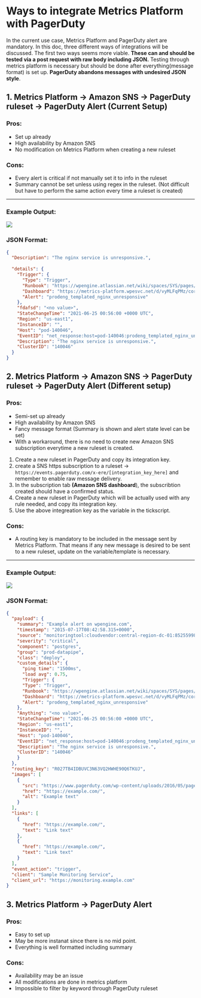 # Ways to integrate Metrics Platform with PagerDuty

In the current use case, Metrics Platform and PagerDuty alert are mandatory. In this doc, three different ways of integrations will be discussed. The first two ways seems more viable. **These can and should be tested via a post request with raw body including JSON.** Testing through metrics platform is necessary but should be done after everything(message format) is set up. **PagerDuty abandons messages with undesired JSON style**.


## 1. Metrics Platform → Amazon SNS → PagerDuty ruleset → PagerDuty Alert (Current Setup)

### Pros:
- Set up already
- High availability by Amazon SNS
- No modification on Metrics Platform when creating a new ruleset

### Cons:
- Every alert is critical if not manually set it to info in the ruleset
- Summary cannot be set unless using regex in the ruleset. (Not difficult but have to perform the same action every time a ruleset is created)

---
### Example Output:
![](https://i.imgur.com/B3CkvIE.png)

### JSON Format:

```JSON
{
  "Description": "The nginx service is unresponsive.",
  
  "details": {
    "Trigger": {
      "Type": "Trigger",
      "Runbook": "https://wpengine.atlassian.net/wiki/spaces/SYS/pages/2193621272/Nginx+unresponsive",
      "Dashboard": "https://metrics-platform.wpesvc.net/d/vyMLFqPMz/corrections-service-dashboard?orgId=1&var-hostTotal=12&var-host=pod-140046",
      "Alert": "prodeng_templated_nginx_unresponsive"
    },
    "fdafsd": "<no value>",
    "StateChangeTime": "2021-06-25 00:56:00 +0000 UTC",
    "Region": "us-east1",
    "InstanceID": "",
    "Host": "pod-140046",
    "EventID": "net_response:host=pod-140046:prodeng_templated_nginx_unresponsive",
    "Description": "The nginx service is unresponsive.",
    "ClusterID": "140046"
  }
}
```

## 2. Metrics Platform → Amazon SNS → PagerDuty ruleset → PagerDuty Alert (Different setup)

### Pros:
- Semi-set up already
- High availability by Amazon SNS
- Fancy message format (Summary is shown and alert state level can be set)
- With a workaround, there is no need to create new Amazon SNS subscription everytime a new ruleset is created.
 1. Create a new ruleset in PagerDuty and copy its integration key.
 1. create a SNS https subscription to a ruleset → ```https://events.pagerduty.com/x-ere/[integration_key_here]``` and remember to enable raw message delivery.
 1. In the subscription tab **(Amazon SNS dashboard**), the subscribtion created should have a confirmed status.
 1. Create a new ruleset in PagerDuty which will be actually used with any rule needed, and copy its integration key.
 1. Use the above integreation key as the variable in the tickscript. 

### Cons:
- A routing key is mandatory to be included in the message sent by Metrics Platform. That means if any new message is desired to be sent to a new ruleset, update on the variable/template is necessary. 

---
### Example Output:
![](https://i.imgur.com/PmDqZqB.png)

### JSON Format:

```JSON
{
  "payload": {
    "summary": "Example alert on wpengine.com",
    "timestamp": "2015-07-17T08:42:58.315+0000",
    "source": "monitoringtool:cloudvendor:central-region-dc-01:852559987:cluster/api-stats-prod-003",
    "severity": "critical",
    "component": "postgres",
    "group": "prod-datapipe",
    "class": "deploy",
    "custom_details": {
      "ping time": "1500ms",
      "load avg": 0.75,
      "Trigger": {
      "Type": "Trigger",
      "Runbook": "https://wpengine.atlassian.net/wiki/spaces/SYS/pages/2193621272/Nginx+unresponsive",
      "Dashboard": "https://metrics-platform.wpesvc.net/d/vyMLFqPMz/corrections-service-dashboard?orgId=1&var-hostTotal=12&var-host=pod-140046",
      "Alert": "prodeng_templated_nginx_unresponsive"
    },
    "Anything": "<no value>",
    "StateChangeTime": "2021-06-25 00:56:00 +0000 UTC",
    "Region": "us-east1",
    "InstanceID": "",
    "Host": "pod-140046",
    "EventID": "net_response:host=pod-140046:prodeng_templated_nginx_unresponsive",
    "Description": "The nginx service is unresponsive.",
    "ClusterID": "140046"
    }
  },
  "routing_key": "R027TB4IDBUVC3N63VQ2HWHE90Q6TKUJ",
  "images": [
    {
      "src": "https://www.pagerduty.com/wp-content/uploads/2016/05/pagerduty-logo-green.png",
      "href": "https://example.com/",
      "alt": "Example text"
    }
  ],
  "links": [
    {
      "href": "https://example.com/",
      "text": "Link text"
    }, 
    {
      "href": "https://example.com/",
      "text": "Link text"
    }
  ],
  "event_action": "trigger",
  "client": "Sample Monitoring Service",
  "client_url": "https://monitoring.example.com"
} 

```


## 3. Metrics Platform → PagerDuty Alert

### Pros:
- Easy to set up
- May be more instanat since there is no mid point.
- Everything is well formatted including summary

### Cons:
- Availability may be an issue
- All modifications are done in metrics platform
- Impossible to filter by keyword through PagerDuty ruleset

